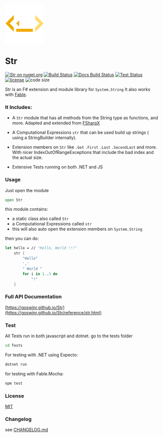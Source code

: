![Logo](https://raw.githubusercontent.com/goswinr/Str/main/Docs/img/logo128.png)
# Str

[![Str on nuget.org](https://img.shields.io/nuget/v/Str)](https://www.nuget.org/packages/Str/)
[![Build Status](https://github.com/goswinr/Str/actions/workflows/build.yml/badge.svg)](https://github.com/goswinr/Str/actions/workflows/build.yml)
[![Docs Build Status](https://github.com/goswinr/Str/actions/workflows/docs.yml/badge.svg)](https://github.com/goswinr/Str/actions/workflows/docs.yml)
[![Test Status](https://github.com/goswinr/Str/actions/workflows/test.yml/badge.svg)](https://github.com/goswinr/Str/actions/workflows/test.yml)
[![license](https://img.shields.io/github/license/goswinr/Str)](LICENSE.md)
![code size](https://img.shields.io/github/languages/code-size/goswinr/Str.svg)

Str is an F# extension and module library for `System.String`
It also works with [Fable](https://fable.io/).

### It Includes:

- A `Str` module that has all methods from the String type as functions, and more. Adapted and extended from [FSharpX](https://github.com/fsprojects/FSharpx.Extras/blob/master/src/FSharpx.Extras/String.fs)
- A  Computational Expressions `str` that can be used build up strings ( using a StringBuilder internally).
- Extension members on `Str` like `.Get` `.First` `.Last` `.SecondLast` and more.
With nicer IndexOutOfRangeExceptions that include the bad index and the actual size.

- Extensive Tests running on both .NET and JS

### Usage
Just open the module

```fsharp
open Str
```

this module contains:
- a static class also called `Str`
- a Computational Expressions called `str`
- this will also auto open the extension members on `System.String`

then you can do:

```fsharp
let hello = // "Hello, World !!!"
    str {
        "Hello"
        ','
        " World "
        for i in 1..3 do
            "!"
    }
```

### Full API Documentation

[https://goswinr.github.io/Str](https://goswinr.github.io/Str/reference/str.html)


### Test
All Tests run in both javascript and dotnet.
go to the tests folder

```bash
cd Tests
```

For testing with .NET using Expecto:

```bash
dotnet run
```

for testing with Fable.Mocha:

```bash
npm test
```

### License
[MIT](https://github.com/goswinr/Str/blob/main/LICENSE.md)

### Changelog
see [CHANGELOG.md](https://github.com/goswinr/Str/blob/main/CHANGELOG.md)